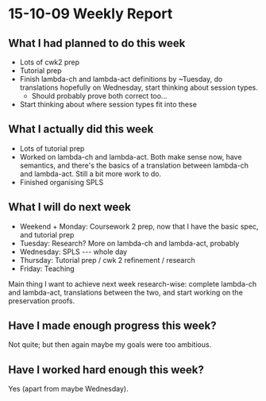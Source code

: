 # 15-10-09 Weekly Report

## What I had planned to do this week
* Lots of cwk2 prep
* Tutorial prep
* Finish lambda-ch and lambda-act definitions by ~Tuesday, do
  translations hopefully on Wednesday, start thinking about session
  types.
  * Should probably prove both correct too...
* Start thinking about where session types fit into these

## What I actually did this week
* Lots of tutorial prep
* Worked on lambda-ch and lambda-act. Both make sense now, have
  semantics, and there's the basics of a translation between lambda-ch
  and lambda-act. Still a bit more work to do.
* Finished organising SPLS

## What I will do next week
* Weekend + Monday: Coursework 2 prep, now that I have the basic spec,
  and tutorial prep
* Tuesday: Research? More on lambda-ch and lambda-act, probably
* Wednesday: SPLS --- whole day
* Thursday: Tutorial prep / cwk 2 refinement / research
* Friday: Teaching

Main thing I want to achieve next week research-wise: complete lambda-ch
and lambda-act, translations between the two, and start working on the
preservation proofs.

## Have I made enough progress this week?
Not quite; but then again maybe my goals were too ambitious.

## Have I worked hard enough this week?
Yes (apart from maybe Wednesday).


